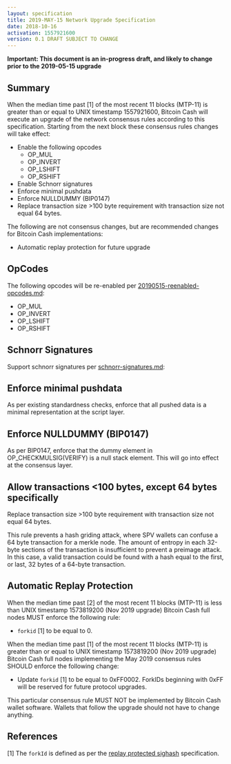 ```yaml
---
layout: specification
title: 2019-MAY-15 Network Upgrade Specification
date: 2018-10-16
activation: 1557921600
version: 0.1 DRAFT SUBJECT TO CHANGE
---
```


**Important: This document is an in-progress draft, and likely to change prior to the 2019-05-15 upgrade**

## Summary

When the median time past [1] of the most recent 11 blocks (MTP-11) is greater than or equal to UNIX timestamp 1557921600, Bitcoin Cash will execute an upgrade of the network consensus rules according to this specification. Starting from the next block these consensus rules changes will take effect:

* Enable the following opcodes
  * OP_MUL
  * OP_INVERT
  * OP_LSHIFT
  * OP_RSHIFT
* Enable Schnorr signatures
* Enforce minimal pushdata
* Enforce NULLDUMMY (BIP0147)
* Replace transaction size >100 byte requirement with transaction size not equal 64 bytes.

The following are not consensus changes, but are recommended changes for Bitcoin Cash implementations:

* Automatic replay protection for future upgrade

## OpCodes

The following opcodes will be re-enabled per [20190515-reenabled-opcodes.md](2019-may-opcodes.md):

* OP_MUL
* OP_INVERT
* OP_LSHIFT
* OP_RSHIFT

## Schnorr Signatures

Support schnorr signatures per [schnorr-signatures.md](schnorr-signatures.md):

## Enforce minimal pushdata

As per existing standardness checks, enforce that all pushed data is a minimal representation at the script layer.

## Enforce NULLDUMMY (BIP0147)

As per BIP0147, enforce that the dummy element in OP_CHECKMULSIG(VERIFY) is a null
stack element.  This will go into effect at the consensus layer.

## Allow transactions <100 bytes, except 64 bytes specifically

Replace transaction size >100 byte requirement with transaction size not equal 64 bytes.

This rule prevents a hash griding attack, where SPV wallets can confuse a 64 byte transaction for a merkle node.
The amount of entropy in each 32-byte sections of the transaction is insufficient to prevent a preimage attack. 
In this case, a valid transaction could be found with a hash equal
to the first, or last, 32 bytes of a 64-byte transaction.

## Automatic Replay Protection

When the median time past [2] of the most recent 11 blocks (MTP-11) is less than UNIX timestamp 1573819200 (Nov 2019 upgrade) Bitcoin Cash full nodes MUST enforce the following rule:

 * `forkid` [1] to be equal to 0.

When the median time past [1] of the most recent 11 blocks (MTP-11) is greater than or equal to UNIX timestamp 1573819200 (Nov 2019 upgrade) Bitcoin Cash full nodes implementing the May 2019 consensus rules SHOULD enforce the following change:

 * Update `forkid` [1] to be equal to 0xFF0002.  ForkIDs beginning with 0xFF will be reserved for future protocol upgrades.

This particular consensus rule MUST NOT be implemented by Bitcoin Cash wallet software. Wallets that follow the upgrade should not have to change anything.

## References

[1] The `forkId` is defined as per the [replay protected sighash](replay-protected-sighash.md) specification.
